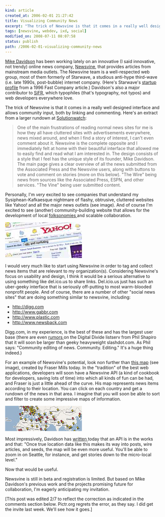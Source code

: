 ```yaml
---
kind: article
created_at: 2006-02-01 21:27:42
title: Visualizing Community News
excerpt: "The trick of Newsvine is that it comes in a really well designed interface and allows community input, both by linking and commenting."
tags: [newsvine, webdev, ixd, social]
modified_on: 2008-07-11 08:07:58
status: publish 
path: /2006-02-01-visualizing-community-news
---
```


<a href="http://mikeindustries.com">Mike Davidson</a>  has been working lately on an innovative (I said innovative, not trendy) online news company, <a href="http://www.newsvine.com/">Newsvine</a>, that provides articles from mainstream media outlets. The Newsvine team is a well-respected web group, most of them formerly of Starwave, a studious anti-hype third-wave (i.e. late 1990s, post-bubble) internet company. (Here's Starwave's <a href="http://www.fastcompany.com/magazine/05/starwave.html">startup profile</a> from a 1996 Fast Company article.) Davidson's also a major contributor to <a href="http://www.mikeindustries.com/sifr/">SiFR</a>, which typophiles (that's typography, not typos) and web developers everywhere love.

The trick of Newsvine is that it comes in a really well designed interface and allows community input, both by linking and commenting. Here's an extract from a larger rundown at <a href="http://www.solutionwatch.com/305/newsvine-seeding-the-vine/">Solutionwatch</a>: 

<blockquote class="large">One of the main frustrations of reading normal news sites for me is how they all have cluttered sites with advertisements everywhere, news mixed around, and when I find a story of interest, I can't even comment about it. Newsvine is the complete opposite and I immediately felt at home with their beautiful interface that allowed me to easily find and read what I am interested in. The design consists of a style that I feel has the unique style of its founder, Mike Davidson. The main page gives a clear overview of all the news submitted from the Associated Press and the Newsvine users, along with buttons to vote and comment on stories (more on this below). "The Wire" being news from sources like the Associated Press, ESPN, and other services. "The Vine" being user submitted content.</blockquote>

Personally, I'm *very* excited to see companies that understand my Sysiphean-Kafkaesque nightmare of flashy, obtrusive, cluttered websites like Yahoo! and all the major news outlets (see image). And of course I'm excited to see (another) community-building website that allows for the development of local <a href="http://en.wikipedia.org/wiki/Folksonomy">folksonomies </a>and scalable collaboration. 

<img src='/images/clutter_01.jpg' alt='Clutter' >

I would very much like to start using Newsvine in order to tag and collect news items that are relevant to my organization(s). Considering Newsvine's focus on usability and design, I think it would be a serious alternative to using something like del.ico.us to share links. Del.icio.us just has such an uber-geeky interface that is seriously off-putting to most warm-blooded nonprofit people. And of course, there are a number of other "social news sites" that are doing something similar to newsvine, including: 

<ul>
<li><a href="http://digg.com">http://digg.com</a></li>
<li><a href="http://www.gabbr.com">http://www.gabbr.com</a></li>
<li><a href="http://www.plastic.com">http://www.plastic.com</a></li>
<li><a href="http://www.newsback.com">http://www.newsback.com</a></li>
</ul>

Digg.com, in my experience, is the best of these and has the largest user base (there are even <a href="http://www.digitaldivide.net/blog/pshapiro">rumors </a>on the Digital Divide listserv from Phil Shapiro that it will soon be larger than geeky heavyweight slashdot.com. As Phil says: "Community editing of news. Community. Editing." It's a huge thing indeed.) 

For an example of Newsvine's potential, look non further than <a href="http://www.maptalk.co.nz/infographics/worldnews.cfm">this map</a> (see image), created by Fraser Mills today. In the "tradition" of the best web applications, developers will soon have a Newsvine API (a kind of cookbook for developers, saving lots of time) into which all kinds of fun can be had, and Fraser is just a little ahead of the curve. His map represents news items according to their location. You can click on each country and get a rundown of the news in that area. I imagine that you will soon be able to sort and filter to create some impressive maps of information. 

<img src='/images/newsvine.jpg' alt='news' />

Most impressively, Davidson has <a href="http://www.mikeindustries.com/blog/archive/2006/01/newsvine-with-google-maps">written </a>today that an API is in the works and that: "Once true location data like this makes its way into posts, wire articles, and seeds, the map will be even more useful. You'll be able to zoom in on Seattle, for instance, and get stories down to the micro-local level." 

Now that would be useful. 

Newsvine is still in beta and registration is limited. But based on Mike Davidson's previous work and the projects promising future for collaboration, I'm eagerly anticipating my invitation. 

[This post was edited 2/7 to reflect the correction as indicated in the comments section below. Pictr.org regrets the error, as they say. I did get the invite last week. We'll see how it goes.]